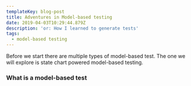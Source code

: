```yaml
---
templateKey: blog-post
title: Adventures in Model-based testing
date: 2019-04-03T10:29:44.879Z
description: 'or: How I learned to generate tests'
tags:
  - model-based testing
---
```

Before we start there are multiple types of model-based test. The one we will explore is state chart powered model-based testing.

### What is a model-based test

